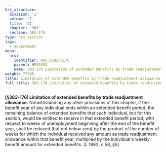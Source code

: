 ```yaml
---
hrs_structure:
  division: '1'
  volume: '7'
  title: '21'
  chapter: '383'
  section: 383-176
type: hrs_section
tags:
  - Government
menu:
  hrs:
    identifier: HRS_0383-0176
    parent: HRS0383
    name: 383-176 Limitation of extended benefits by trade readjustment allowance
weight: 77595
title: Limitation of extended benefits by trade readjustment allowance
full_title: 383-176 Limitation of extended benefits by trade readjustment allowance
---
```

**[§383-176] Limitation of extended benefits by trade readjustment allowance.** Notwithstanding any other provisions of this chapter, if the benefit year of any individual ends within an extended benefit period, the remaining balance of extended benefits that such individual, but for this section, would be entitled to receive in that extended benefit period, with respect to weeks of unemployment beginning after the end of the benefit year, shall be reduced (but not below zero) by the product of the number of weeks for which the individual received any amount as trade readjustment allowance within that benefit year, multiplied by the individual's weekly benefit amount for extended benefits. [L 1982, c 58, §5]
